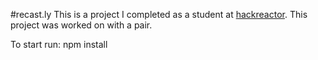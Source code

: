 #recast.ly
This is a project I completed as a student at [hackreactor](http://hackreactor.com). This project was worked on with a pair.

To start run: npm install